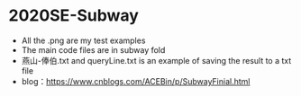 # 2020SE-Subway

- All the .png are my test examples
- The main code files are in subway fold
- 燕山-俸伯.txt and queryLine.txt is an example of saving the result to a txt file
- blog：https://www.cnblogs.com/ACEBin/p/SubwayFinial.html
